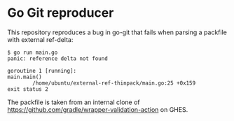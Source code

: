 # Go Git reproducer

This repository reproduces a bug in go-git that fails when parsing a packfile
with external ref-delta:

```shell
$ go run main.go
panic: reference delta not found

goroutine 1 [running]:
main.main()
        /home/ubuntu/external-ref-thinpack/main.go:25 +0x159
exit status 2
```

The packfile is taken from an internal clone of https://github.com/gradle/wrapper-validation-action on GHES.
